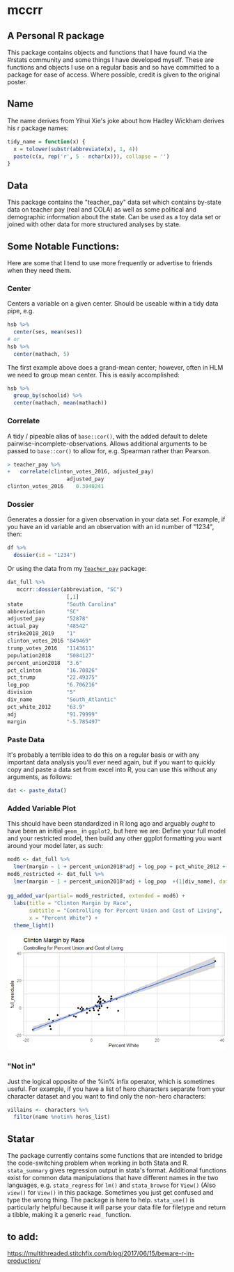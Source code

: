 # mccrr
## A Personal R package

This package contains objects and functions that I have found via the #rstats community and some things I have developed myself. These are functions and objects I use on a regular basis and so have committed to a package for ease of access. Where possible, credit is given to the original poster.


## Name
The name derives from Yihui Xie's joke about how Hadley Wickham derives his r package names:
```r 
tidy_name = function(x) {
  x = tolower(substr(abbreviate(x), 1, 4))
  paste(c(x, rep('r', 5 - nchar(x))), collapse = '')
}
```

## Data
This package contains the "teacher_pay" data set which contains by-state data on teacher pay (real and COLA) as well as some political and demographic information about the state. Can be used as a toy data set or joined with other data for more structured analyses by state. 


## Some Notable Functions:

Here are some that I tend to use more frequently or advertise to friends when they need them. 

### Center

Centers a variable on a given center. Should be useable within a tidy data pipe, e.g. 
```r
hsb %>%
  center(ses, mean(ses))
# or 
hsb %>%
  center(mathach, 5)
```  
The first example above does a grand-mean center; however, often in HLM we need to group mean center. This is easily accomplished:
```r
hsb %>% 
  group_by(schoolid) %>% 
  center(mathach, mean(mathach)) 
```

### Correlate
A tidy / pipeable alias of `base::cor()`, with the added default to delete pairwise-incomplete-observations. Allows additional arguments to be passed to `base::cor()` to allow for, e.g. Spearman rather than Pearson. 

```r
> teacher_pay %>% 
+   correlate(clinton_votes_2016, adjusted_pay)
                   adjusted_pay
clinton_votes_2016    0.3040241
```

### Dossier
Generates a dossier for a given observation in your data set. For example, if you have an id variable and an observation with an id number of "1234", then: 

```r
df %>%
  dossier(id = "1234")
```
Or using the data from my [`Teacher_pay`](https://github.com/McCartneyAC/teacher_pay) package: 
```r
dat_full %>% 
   mccrr::dossier(abbreviation, "SC")
                   [,1]            
state              "South Carolina"
abbreviation       "SC"            
adjusted_pay       "52878"         
actual_pay         "48542"         
strike2018_2019    "1"             
clinton_votes_2016 "849469"        
trump_votes_2016   "1143611"       
population2018     "5084127"       
percent_union2018  "3.6"           
pct_clinton        "16.70826"      
pct_trump          "22.49375"      
log_pop            "6.706216"      
division           "5"             
div_name           "South_Atlantic"
pct_white_2012     "63.9"          
adj                "91.79999"      
margin             "-5.785497"   
```

### Paste Data
It's probably a terrible idea to do this on a regular basis or with any important data analysis you'll ever need again, but if you want to quickly copy and paste a data set from excel into R, you can use this without any arguments, as follows:

```r
dat <- paste_data()
``` 

### Added Variable Plot
This should have been standardized in R long ago and arguably *ought* to have been an initial `geom_` in `ggplot2`, but here we are: Define your full model and your restricted model, then build any other ggplot formatting you want around your model later, as such: 

```r
mod6 <- dat_full %>% 
  lmer(margin ~ 1 + percent_union2018*adj + log_pop + pct_white_2012 +(1|div_name), data = .)
mod6_restricted <- dat_full %>% 
  lmer(margin ~ 1 + percent_union2018*adj + log_pop  +(1|div_name), data = .)
  
gg_added_var(partial= mod6_restricted, extended = mod6) + 
  labs(title = "Clinton Margin by Race", 
       subtitle = "Controlling for Percent Union and Cost of Living",
       x = "Percent White") + 
  theme_light()
```


![gg_added_var](https://github.com/McCartneyAC/mccrr/blob/master/gg_added_var.png?raw=true)

### "Not in"
Just the logical opposite of the %in% infix operator, which is sometimes useful. For example, if you have a list of hero characters separate from your character dataset and you want to find only the non-hero characters: 

```r
villains <- characters %>%
  filter(name %notin% heros_list)
```



## Statar
The package currently contains some functions that are intended to bridge the code-switching problem when working in both Stata and R. `stata_summary` gives regression output in stata's format. Additional functions exist for common data manipulations that have different names in the two languages, e.g. `stata_regress` for `lm()` and `stata_browse` for `View()` (Also `view()` for `View()` in this package. Sometimes you just get confused and type the wrong thing. The package is here to help. `stata_use()` is particularly helpful because it will parse your data file for filetype and return a tibble, making it a generic `read_` function. 





## to add:
https://multithreaded.stitchfix.com/blog/2017/06/15/beware-r-in-production/



